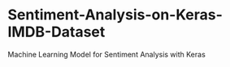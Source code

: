 # Sentiment-Analysis-on-Keras-IMDB-Dataset
Machine Learning Model for Sentiment Analysis with Keras
